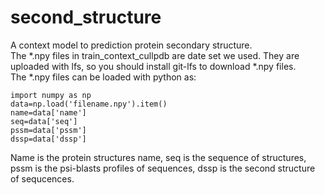 # second_structure
A context model to prediction protein secondary structure.<br>
The *.npy files in train_context_cullpdb are date set we used. They are uploaded with lfs, so you should install git-lfs to download *.npy files.<br>
The *.npy files can be loaded with python as:<br>
```
import numpy as np
data=np.load('filename.npy').item()
name=data['name']
seq=data['seq']
pssm=data['pssm']
dssp=data['dssp']
```
Name is the protein structures name, seq is the sequence of structures, pssm is the psi-blasts profiles of sequences, dssp is the second structure of sequcences.<br>

